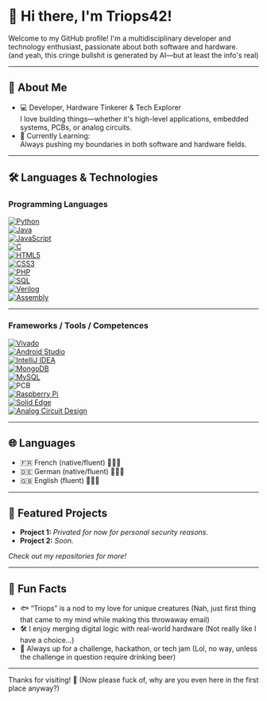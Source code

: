 # 👋 Hi there, I'm Triops42!

Welcome to my GitHub profile! I'm a multidisciplinary developer and technology enthusiast, passionate about both software and hardware.  
(and yeah, this cringe bullshit is generated by AI—but at least the info's real)

---

## 🚀 About Me

- 💻 Developer, Hardware Tinkerer & Tech Explorer  
  I love building things—whether it's high-level applications, embedded systems, PCBs, or analog circuits.
- 🌱 Currently Learning:  
  Always pushing my boundaries in both software and hardware fields.

---

## 🛠️ Languages & Technologies

### Programming Languages

[![Python](https://img.shields.io/badge/Python-3776AB?style=flat&logo=python&logoColor=white)](https://www.python.org)  
[![Java](https://img.shields.io/badge/Java-007396?style=flat&logo=java&logoColor=white)](https://www.oracle.com/java/)  
[![JavaScript](https://img.shields.io/badge/JavaScript-F7DF1E?style=flat&logo=javascript&logoColor=black)](https://developer.mozilla.org/en-US/docs/Web/JavaScript)  
[![C](https://img.shields.io/badge/C-239120?style=flat&logo=csharp&logoColor=white)](https://learn.microsoft.com/en-us/dotnet/csharp/)  
[![HTML5](https://img.shields.io/badge/HTML5-E34F26?style=flat&logo=html5&logoColor=white)](https://developer.mozilla.org/en-US/docs/Web/HTML)  
[![CSS3](https://img.shields.io/badge/CSS3-1572B6?style=flat&logo=css3&logoColor=white)](https://developer.mozilla.org/en-US/docs/Web/CSS)  
[![PHP](https://img.shields.io/badge/PHP-777BB4?style=flat&logo=php&logoColor=white)](https://www.php.net)  
[![SQL](https://img.shields.io/badge/MySQL-4479A1?style=flat&logo=mysql&logoColor=white)](https://www.mysql.com)  
[![Verilog](https://img.shields.io/badge/HDL-Verilog-blue?style=flat&logo=verilog&logoColor=white)](https://en.wikipedia.org/wiki/Verilog)  
[![Assembly](https://img.shields.io/badge/Assembly-x86%2FARM-blue?style=flat&logo=assemblyscript&logoColor=white)](https://en.wikipedia.org/wiki/Assembly_language)  

---

### Frameworks / Tools / Competences

[![Vivado](https://img.shields.io/badge/Vivado-FPGA-orange?style=flat&logo=xilinx&logoColor=white)](https://www.xilinx.com/products/design-tools/vivado.html)  
[![Android Studio](https://img.shields.io/badge/Android%20Studio-3DDC84?style=flat&logo=androidstudio&logoColor=white)](https://developer.android.com/studio)  
[![IntelliJ IDEA](https://img.shields.io/badge/IntelliJ%20IDEA-000000?style=flat&logo=intellijidea&logoColor=white)](https://www.jetbrains.com/idea/)  
[![MongoDB](https://img.shields.io/badge/MongoDB-47A248?style=flat&logo=mongodb&logoColor=white)](https://www.mongodb.com)  
[![MySQL](https://img.shields.io/badge/MySQL-4479A1?style=flat&logo=mysql&logoColor=white)](https://www.mysql.com)  
![PCB](https://img.shields.io/badge/PCB-Design-00979D?style=flat)  
[![Raspberry Pi](https://img.shields.io/badge/Raspberry%20Pi-C51A4A?style=flat&logo=raspberrypi&logoColor=white)](https://www.raspberrypi.com)  
[![Solid Edge](https://img.shields.io/badge/CAD-Solid%20Edge-blue?style=flat&logo=siemens&logoColor=white)](https://www.plm.automation.siemens.com/global/en/products/solid-edge.html)  
[![Analog Circuit Design](https://img.shields.io/badge/Analog-Circuit%20Design-9A9A9A?style=flat&logo=electricalengineering&logoColor=white)](https://en.wikipedia.org/wiki/Analog_electronics)  

---

## 🌐 Languages

- 🇫🇷 French (native/fluent) 🥐🍷🗼
- 🇩🇪 German (native/fluent) 🥨🍺🏰
- 🇬🇧 English (fluent) 🍟🥤🗽

---

## 📝 Featured Projects

- **Project 1:** _Privated for now for personal security reasons._  
- **Project 2:** _Soon._

_Check out my repositories for more!_

---

## 🎯 Fun Facts

- 🐟 “Triops” is a nod to my love for unique creatures  (Nah, just first thing that came to my mind while making this throwaway email)
- 🛠️ I enjoy merging digital logic with real-world hardware  (Not really like I have a choice...)
- 🧩 Always up for a challenge, hackathon, or tech jam (Lol, no way, unless the challenge in question require drinking beer)

---

Thanks for visiting! 🚀
(Now please fuck of, why are you even here in the first place anyway?)
